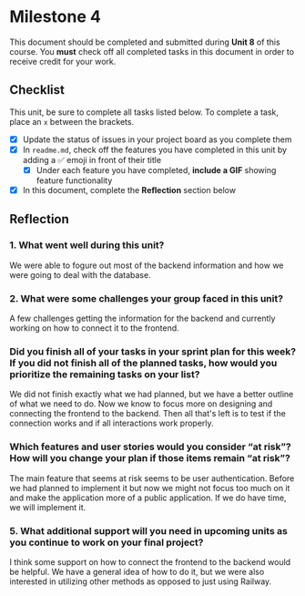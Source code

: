 # Milestone 4

This document should be completed and submitted during **Unit 8** of this course. You **must** check off all completed tasks in this document in order to receive credit for your work.

## Checklist

This unit, be sure to complete all tasks listed below. To complete a task, place an `x` between the brackets.

- [x] Update the status of issues in your project board as you complete them
- [x] In `readme.md`, check off the features you have completed in this unit by adding a ✅ emoji in front of their title
  - [x] Under each feature you have completed, **include a GIF** showing feature functionality
- [x] In this document, complete the **Reflection** section below

## Reflection

### 1. What went well during this unit?

We were able to fogure out most of the backend information and how we were going to deal with the database.

### 2. What were some challenges your group faced in this unit?

A few challenges getting the information for the backend and currently working on how to connect it to the frontend.

### Did you finish all of your tasks in your sprint plan for this week? If you did not finish all of the planned tasks, how would you prioritize the remaining tasks on your list?

We did not finish exactly what we had planned, but we have a better outline of what we need to do. Now we know to focus more on designing and connecting the frontend to the backend. Then all that's left is to test if the connection works and if all interactions work properly.

### Which features and user stories would you consider “at risk”? How will you change your plan if those items remain “at risk”?

The main feature that seems at risk seems to be user authentication. Before we had planned to implement it but now we might not focus too much on it and make the application more of a public application. If we do have time, we will implement it.

### 5. What additional support will you need in upcoming units as you continue to work on your final project?

I think some support on how to connect the frontend to the backend would be helpful. We have a general idea of how to do it, but we were also interested in utilizing other methods as opposed to just using Railway.
